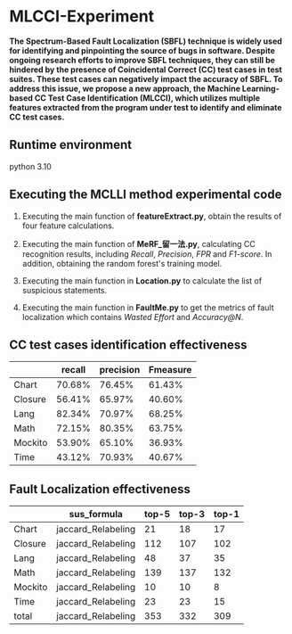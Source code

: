 # MLCCI-Experiment

**The Spectrum-Based Fault Localization (SBFL) technique is widely used for identifying and pinpointing the source of bugs in software. Despite ongoing research efforts to improve SBFL techniques, they can still be hindered by the presence of Coincidental Correct (CC) test cases in test suites. These test cases can negatively impact the accuracy of SBFL. To address this issue, we propose a new approach, the Machine Learning-based CC Test Case Identification (MLCCI), which utilizes multiple features extracted from the program under test to identify and eliminate CC test cases.**

## Runtime environment
python 3.10
## Executing the MCLLI method experimental code

1. Executing the main function of **featureExtract.py**, obtain the results of four feature calculations.

2. Executing the main function of **MeRF_留一法.py**, calculating CC recognition results, including *Recall*, *Precision*, *FPR* and *F1-score*. In addition, obtaining the random forest's training model.

3. Executing the main function in **Location.py** to calculate the list of suspicious statements.

4. Executing the main function in **FaultMe.py** to get the metrics of fault localization which contains *Wasted Effort* and *Accuracy@N*.

## CC test cases identification effectiveness

|         | recall | precision | Fmeasure |
| ------- | ------ | --------- | -------- |
| Chart   | 70.68% | 76.45%    | 61.43%   |
| Closure | 56.41% | 65.97%    | 40.60%   |
| Lang    | 82.34% | 70.97%    | 68.25%   |
| Math    | 72.15% | 80.35%    | 63.75%   |
| Mockito | 53.90% | 65.10%    | 36.93%   |
| Time    | 43.12% | 70.93%    | 40.67%   |

## Fault Localization effectiveness

|         | sus_formula        | top-5 | top-3 | top-1 |
| ------- | ------------------ | ----- | ----- | ----- |
| Chart   | jaccard_Relabeling | 21    | 18    | 17    |
| Closure | jaccard_Relabeling | 112   | 107   | 102   |
| Lang    | jaccard_Relabeling | 48    | 37    | 35    |
| Math    | jaccard_Relabeling | 139   | 137   | 132   |
| Mockito | jaccard_Relabeling | 10    | 10    | 8     |
| Time    | jaccard_Relabeling | 23    | 23    | 15    |
| total   | jaccard_Relabeling | 353   | 332   | 309   |
